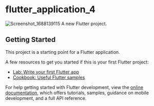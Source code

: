 # flutter_application_4

![Screenshot_1688139115](https://github.com/R-Rubab/Flutter_Digital_Banking_App/assets/110218324/0e5f4b96-2ac6-4dc2-af5c-a6ba71f15560)
A new Flutter project.

## Getting Started

This project is a starting point for a Flutter application.

A few resources to get you started if this is your first Flutter project:

- [Lab: Write your first Flutter app](https://docs.flutter.dev/get-started/codelab)
- [Cookbook: Useful Flutter samples](https://docs.flutter.dev/cookbook)

For help getting started with Flutter development, view the
[online documentation](https://docs.flutter.dev/), which offers tutorials,
samples, guidance on mobile development, and a full API reference.
